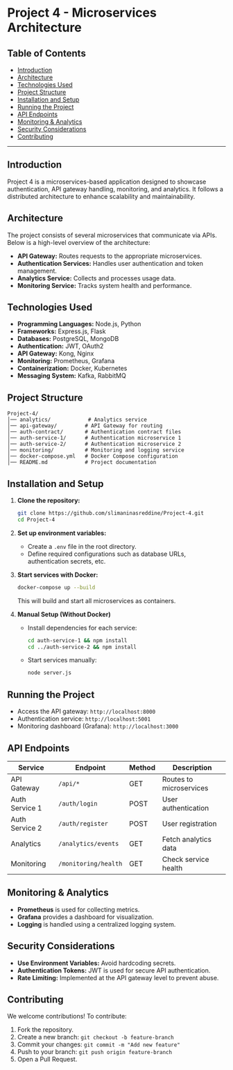 # Project 4 - Microservices Architecture

## Table of Contents
- [Introduction](#introduction)
- [Architecture](#architecture)
- [Technologies Used](#technologies-used)
- [Project Structure](#project-structure)
- [Installation and Setup](#installation-and-setup)
- [Running the Project](#running-the-project)
- [API Endpoints](#api-endpoints)
- [Monitoring & Analytics](#monitoring--analytics)
- [Security Considerations](#security-considerations)
- [Contributing](#contributing)


---

## Introduction
Project 4 is a microservices-based application designed to showcase authentication, API gateway handling, monitoring, and analytics. It follows a distributed architecture to enhance scalability and maintainability.

## Architecture
The project consists of several microservices that communicate via APIs. Below is a high-level overview of the architecture:
- **API Gateway:** Routes requests to the appropriate microservices.
- **Authentication Services:** Handles user authentication and token management.
- **Analytics Service:** Collects and processes usage data.
- **Monitoring Service:** Tracks system health and performance.

## Technologies Used
- **Programming Languages:** Node.js, Python
- **Frameworks:** Express.js, Flask
- **Databases:** PostgreSQL, MongoDB
- **Authentication:** JWT, OAuth2
- **API Gateway:** Kong, Nginx
- **Monitoring:** Prometheus, Grafana
- **Containerization:** Docker, Kubernetes
- **Messaging System:** Kafka, RabbitMQ

## Project Structure
```
Project-4/
│── analytics/            # Analytics service
│── api-gateway/         # API Gateway for routing
│── auth-contract/       # Authentication contract files
│── auth-service-1/      # Authentication microservice 1
│── auth-service-2/      # Authentication microservice 2
│── monitoring/          # Monitoring and logging service
│── docker-compose.yml   # Docker Compose configuration
│── README.md            # Project documentation
```

## Installation and Setup
1. **Clone the repository:**
   ```sh
   git clone https://github.com/slimaninasreddine/Project-4.git
   cd Project-4
   ```

2. **Set up environment variables:**
   - Create a `.env` file in the root directory.
   - Define required configurations such as database URLs, authentication secrets, etc.

3. **Start services with Docker:**
   ```sh
   docker-compose up --build
   ```
   This will build and start all microservices as containers.

4. **Manual Setup (Without Docker)**
   - Install dependencies for each service:
     ```sh
     cd auth-service-1 && npm install
     cd ../auth-service-2 && npm install
     ```
   - Start services manually:
     ```sh
     node server.js
     ```

## Running the Project
- Access the API gateway: `http://localhost:8000`
- Authentication service: `http://localhost:5001`
- Monitoring dashboard (Grafana): `http://localhost:3000`

## API Endpoints
| Service          | Endpoint                   | Method | Description               |
|-----------------|---------------------------|--------|---------------------------|
| API Gateway     | `/api/*`                   | GET    | Routes to microservices   |
| Auth Service 1  | `/auth/login`              | POST   | User authentication       |
| Auth Service 2  | `/auth/register`           | POST   | User registration         |
| Analytics       | `/analytics/events`        | GET    | Fetch analytics data      |
| Monitoring      | `/monitoring/health`       | GET    | Check service health      |

## Monitoring & Analytics
- **Prometheus** is used for collecting metrics.
- **Grafana** provides a dashboard for visualization.
- **Logging** is handled using a centralized logging system.

## Security Considerations
- **Use Environment Variables:** Avoid hardcoding secrets.
- **Authentication Tokens:** JWT is used for secure API authentication.
- **Rate Limiting:** Implemented at the API gateway level to prevent abuse.

## Contributing
We welcome contributions! To contribute:
1. Fork the repository.
2. Create a new branch: `git checkout -b feature-branch`
3. Commit your changes: `git commit -m "Add new feature"`
4. Push to your branch: `git push origin feature-branch`
5. Open a Pull Request.



